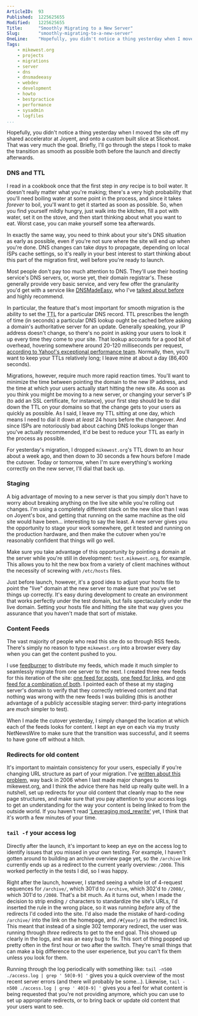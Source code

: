 ```yaml
---
ArticleID:  93
Published:  1225625655
Modified:   1225625655
Title:      "Smoothly Migrating to a New Server"
Slug:       "smoothly-migrating-to-a-new-server"
OneLine:    "Hopefully, you didn't notice a thing yesterday when I moved the site off my shared accelerator at Joyent, and onto a custom built slice at Slicehost.  That was very much the goal.  Briefly, I'll go through the steps I took to make the transition as smooth as possible both before the launch and directly afterwards."
Tags:       
    - mikewest.org
    - projects
    - migrations
    - server
    - dns
    - dnsmadeeasy
    - webdev
    - development
    - howto
    - bestpractice
    - performance
    - sysadmin
    - logfiles
...
```

Hopefully, you didn't notice a thing yesterday when I moved the site off my shared accelerator at Joyent, and onto a custom built slice at Slicehost.  That was very much the goal.  Briefly, I'll go through the steps I took to make the transition as smooth as possible both before the launch and directly afterwards.

### DNS and TTL ###

I read in a cookbook once that the first step in _any_ recipe is to boil water.  It doesn't really matter what you're making; there's a very high probability that you'll need boiling water at some point in the process, and since it takes _forever_ to boil, you'll want to get it started as soon as possible.  So, when you find yourself mildly hungry, just walk into the kitchen, fill a pot with water, set it on the stove, and then start thinking about what you want to eat.  Worst case, you can make yourself some tea afterwards.

In exactly the same way, you need to think about your site's DNS situation as early as possible, even if you're not sure where the site will end up when you're done.  DNS changes can take _days_ to propagate, depending on local ISPs cache settings, so it's really in your best interest to start thinking about this part of the migration first, well before you're ready to launch.

Most people don't pay too much attention to DNS.  They'll use their hosting service's DNS servers, or, worse yet, their domain registrar's.  These generally provide very basic service, and very few offer the granularity you'd get with a service like [DNSMadeEasy][], who I've [talked about before][iseasy] and highly recommend.

In particular, the feature that's most important for smooth migration is the ability to set the <abbr title="Time to Live">TTL</abbr> for a particular DNS record.  TTL prescribes the length of time (in seconds) a particular DNS lookup ought be cached before asking a domain's authoritative server for an update.  Generally speaking, your IP address doesn't change, so there's no point in asking your users to look it up every time they come to your site.  That lookup accounts for a good bit of overhead, hovering somewhere around 20-120 milliseconds per request, [according to Yahoo!'s exceptional performance team][dnsperformance].  Normally, then, you'll want to keep your TTLs relatively long; I leave mine at about a day (86,400 seconds).

Migrations, however, require much more rapid reaction times.  You'll want to minimize the time between pointing the domain to the new IP address, and the time at which your users actually start hitting the new site.  As soon as you think you might be moving to a new server, or changing your server's IP (to add an SSL certificate, for instance), your first step should be to dial down the TTL on your domains so that the change gets to your users as quickly as possible.  As I said, I leave my TTL sitting at one day, which means I need to dial it down at _least_ 24 hours before the changeover.  And since ISPs are notoriously bad about caching DNS lookups longer than you've actually recommended, it'd be best to reduce your TTL as early in the process as possible.

For yesterday's migration, I dropped `mikewest.org`'s TTL down to an hour about a week ago, and then down to 30 seconds a few hours before I made the cutover.  Today or tomorrow, when I'm sure everything's working correctly on the new server, I'll dial that back up.

[DNSMadeEasy]:  http://dnsmadeeasy.com/
[iseasy]:       /2007/12/dns-made-easy-is-actually-pretty-easy  "Mike West: 'DNS Made Easy is actually pretty easy'"
[dnsperformance]: http://developer.yahoo.com/performance/rules.html#dns_lookups

### Staging ###

A big advantage of moving to a new server is that you simply don't have to worry about breaking anything on the live site while you're rolling out changes.  I'm using a completely different stack on the new slice than I was on Joyent's box, and getting that running on the same machine as the old site would have been... interesting to say the least.  A new server gives you the opportunity to stage your work somewhere, get it tested and running on the production hardware, and then make the cutover when you're reasonably confident that things will go well.

Make sure you take advantage of this opportunity by pointing a domain at the server while you're still in development: `test.mikewest.org`, for example.  This allows you to hit the new box from a variety of client machines without the necessity of screwing with `/etc/hosts` files.

Just before launch, however, it's a good idea to adjust your hosts file to point the "live" domain at the new server to make sure that you've set things up correctly.  It's easy during development to create an environment that works perfectly under the test domain, but fails spectacularly under the live domain.  Setting your hosts file and hitting the site that way gives you assurance that you haven't made that sort of mistake.

### Content Feeds ###

The vast majority of people who read this site do so through RSS feeds.  There's simply no reason to type `mikewest.org` into a browser every day when you can get the content pushed to you.

I use [feedburner][] to distribute my feeds, which made it much simpler to seamlessly migrate from one server to the next.  I created three new feeds for this iteration of the site: [one feed for posts][postfeed], [one feed for links][linkfeed], and [one feed for a combination of both][bothfeed].  I pointed each of these at my staging server's domain to verify that they correctly retrieved content and that nothing was wrong with the new feeds I was building (this is another advantage of a publicly accessible staging server: third-party integrations are _much_ simpler to test).

When I made the cutover yesterday, I simply changed the location at which each of the feeds looks for content.  I kept an eye on each via my trusty NetNewsWire to make sure that the transition was successful, and it seems to have gone off without a hitch.

[postfeed]: http://feeds.mikewest.org/just_posts
[linkfeed]: http://feeds.mikewest.org/just_links
[bothfeed]: http://feeds.mikewest.org/omg_everything_ever
[feedburner]: http://www.feedburner.com/

### Redirects for old content ###

It's important to maintain consistency for your users, especially if you're changing URL structure as part of your migration.  I've [written about this problem][modrewrite], way back in 2006 when I last made major changes to mikewest.org, and I think the advice there has held up really quite well.  In a nutshell, set up redirects for your old content that cleanly map to the new page structures, and make sure that you pay attention to your access logs to get an understanding for the way your content is being linked to from the outside world.  If you haven't read ['Leveraging mod_rewrite'][modrewrite] yet, I think that it's worth a few minutes of your time.

[modrewrite]: /2006/05/leveraging-modrewrite

### `tail -f` your access log ###

Directly after the launch, it's important to keep an eye on the access log to identify issues that you missed in your own testing.  For example, I haven't gotten around to building an archive overview page yet, so the `/archive` link currently ends up as a redirect to the current yearly overview: `/2008`.  This worked perfectly in the tests I did, so I was happy.

Right after the launch, however, I started seeing a whole lot of 4-request sequences for `/archive/`, which 301'd to `/archive`, which 302'd to `/2008/`, which 301'd to `/2008`.  That's a bit much.  As it turns out, when I made the decision to strip ending `/` characters to standardize the site's URLs, I'd inserted the rule in the wrong place, so it was running _before_ any of the redirects I'd coded into the site.  I'd also made the mistake of hard-coding `/archive/` into the link on the homepage, and `/#{year}/` as the redirect link.  This meant that instead of a single 302 temporary redirect, the user was running through _three_ redirects to get to the end goal.  This showed up clearly in the logs, and was an easy bug to fix.  This sort of thing popped up pretty often in the first hour or two after the switch.  They're small things that can make a big difference to the user experience, but you can't fix them unless you look for them.

Running through the log periodically with something like: `tail -n500 ./access.log | grep ' 50[0-9] '` gives you a quick overview of the most recent server errors (and there will probably be some...).  Likewise, `tail -n500 ./access.log | grep ' 40[0-9] '` gives you a feel for what content is being requested that you're not providing anymore, which you can use to set up appropriate redirects, or to bring back or update old content that your users want to see.